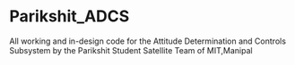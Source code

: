 # Parikshit_ADCS
All working and in-design code for the Attitude Determination and Controls Subsystem by the Parikshit Student Satellite Team of MIT,Manipal 
